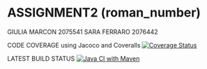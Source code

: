 # ASSIGNMENT2 (roman_number)

GIULIA MARCON 2075541
SARA FERRARO 2076442

CODE COVERAGE using Jacoco and Coveralls
[![Coverage Status](https://coveralls.io/repos/github/saraferraro18/ASSIGNMENT2/badge.svg?branch=develop)](https://coveralls.io/github/saraferraro18/ASSIGNMENT2?branch=develop)

LATEST BUILD STATUS
[![Java CI with Maven](https://github.com/saraferraro18/ASSIGNMENT2/actions/workflows/main.yml/badge.svg?branch=develop)](https://github.com/saraferraro18/ASSIGNMENT2/actions/workflows/main.yml)
